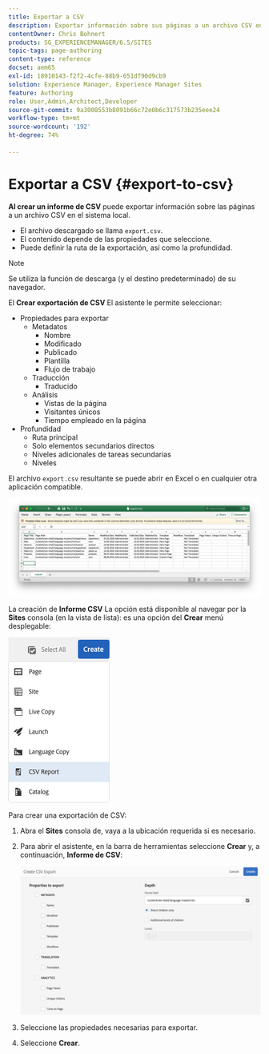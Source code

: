 ```yaml
---
title: Exportar a CSV
description: Exportar información sobre sus páginas a un archivo CSV en su sistema local
contentOwner: Chris Bohnert
products: SG_EXPERIENCEMANAGER/6.5/SITES
topic-tags: page-authoring
content-type: reference
docset: aem65
exl-id: 18910143-f2f2-4cfe-88b9-651df90d9cb9
solution: Experience Manager, Experience Manager Sites
feature: Authoring
role: User,Admin,Architect,Developer
source-git-commit: 9a3008553b8091b66c72e0b6c317573b235eee24
workflow-type: tm+mt
source-wordcount: '192'
ht-degree: 74%

---
```


# Exportar a CSV  {#export-to-csv}

**Al crear un informe de CSV** puede exportar información sobre las páginas a un archivo CSV en el sistema local.

* El archivo descargado se llama `export.csv`.
* El contenido depende de las propiedades que seleccione.
* Puede definir la ruta de la exportación, así como la profundidad.

>[!NOTE]
>
>Se utiliza la función de descarga (y el destino predeterminado) de su navegador.

El **Crear exportación de CSV** El asistente le permite seleccionar:

* Propiedades para exportar
   * Metadatos
      * Nombre
      * Modificado
      * Publicado
      * Plantilla
      * Flujo de trabajo
   * Traducción
      * Traducido
   * Análisis
      * Vistas de la página
      * Visitantes únicos
      * Tiempo empleado en la página
* Profundidad
   * Ruta principal
   * Solo elementos secundarios directos
   * Niveles adicionales de tareas secundarias
   * Niveles

El archivo `export.csv` resultante se puede abrir en Excel o en cualquier otra aplicación compatible.

![etc-01](assets/etc-01.png)

La creación de **Informe CSV** La opción está disponible al navegar por la **Sites** consola (en la vista de lista): es una opción del **Crear** menú desplegable:

![etc-02](assets/etc-02.png)

Para crear una exportación de CSV: 

1. Abra el **Sites** consola de, vaya a la ubicación requerida si es necesario.
1. Para abrir el asistente, en la barra de herramientas seleccione **Crear** y, a continuación, **Informe de CSV**:

   ![etc-03](assets/etc-03.png)

1. Seleccione las propiedades necesarias para exportar.
1. Seleccione **Crear**.
